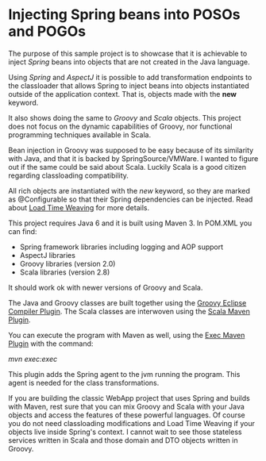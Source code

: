 Injecting Spring beans into POSOs and POGOs
=========================

The purpose of this sample project is to showcase that it is achievable to inject *Spring* beans into
objects that are not created in the Java language.

Using *Spring* and *AspectJ* it is possible to add transformation endpoints to the classloader that allows
Spring to inject beans into objects instantiated outside of the application context.
That is, objects made with the **new** keyword.

It also shows doing the same to *Groovy* and *Scala* objects. This project does not focus on the dynamic
capabilities of Groovy, nor functional programming techniques available in Scala.

Bean injection in Groovy was supposed to be easy because of its similarity with Java, and that it is backed by SpringSource/VMWare.
I wanted to figure out if the same could be said about Scala. Luckily Scala is a good citizen regarding classloading compatibility.

All rich objects are instantiated with the *new* keyword, so they are marked as @Configurable
so that their Spring dependencies can be injected. Read about [Load Time Weaving](http://static.springsource.org/spring/docs/2.5.5/reference/aop.html) for more details.

This project requires Java 6 and it is built using Maven 3. In POM.XML you can find:

- Spring framework libraries including logging and AOP support
- AspectJ libraries
- Groovy libraries (version 2.0)
- Scala libraries (version 2.8)

It should work ok with newer versions of Groovy and Scala.

The Java and Groovy classes are built together using the [Groovy Eclipse Compiler Plugin](http://groovy.codehaus.org/Groovy-Eclipse+compiler+plugin+for+Maven).
The Scala classes are interwoven using the [Scala Maven Plugin](https://github.com/davidB/scala-maven-plugin).

You can execute the program with Maven as well, using the [Exec Maven Plugin](http://mojo.codehaus.org/exec-maven-plugin/) with the command:

*mvn exec:exec*

This plugin adds the Spring agent to the jvm running the program. This agent is needed for the class transformations.

If you are building the classic WebApp project that uses Spring and builds with Maven,
rest sure that you can mix Groovy and Scala with your Java objects and access the features of these powerful languages.
Of course you do not need classloading modifications and Load Time Weaving if your objects live inside Spring's context.
I cannot wait to see those stateless services written in Scala and those domain and DTO objects written in Groovy.

